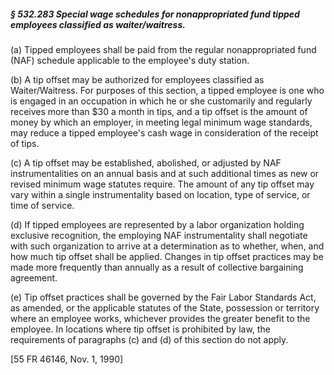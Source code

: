 ##### § 532.283 Special wage schedules for nonappropriated fund tipped employees classified as waiter/waitress. #####

(a) Tipped employees shall be paid from the regular nonappropriated fund (NAF) schedule applicable to the employee's duty station.

(b) A tip offset may be authorized for employees classified as Waiter/Waitress. For purposes of this section, a tipped employee is one who is engaged in an occupation in which he or she customarily and regularly receives more than $30 a month in tips, and a tip offset is the amount of money by which an employer, in meeting legal minimum wage standards, may reduce a tipped employee's cash wage in consideration of the receipt of tips.

(c) A tip offset may be established, abolished, or adjusted by NAF instrumentalities on an annual basis and at such additional times as new or revised minimum wage statutes require. The amount of any tip offset may vary within a single instrumentality based on location, type of service, or time of service.

(d) If tipped employees are represented by a labor organization holding exclusive recognition, the employing NAF instrumentality shall negotiate with such organization to arrive at a determination as to whether, when, and how much tip offset shall be applied. Changes in tip offset practices may be made more frequently than annually as a result of collective bargaining agreement.

(e) Tip offset practices shall be governed by the Fair Labor Standards Act, as amended, or the applicable statutes of the State, possession or territory where an employee works, whichever provides the greater benefit to the employee. In locations where tip offset is prohibited by law, the requirements of paragraphs (c) and (d) of this section do not apply.

[55 FR 46146, Nov. 1, 1990]